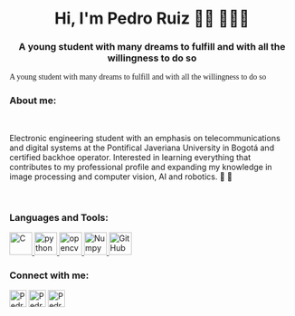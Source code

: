 <h1 align="center"> Hi, I'm Pedro Ruiz 👋🏻 👨🏻‍💻 </h1>
<!--><h3 align="center">A young student with many dreams to fulfill and with all the willingness to do so</h3><!-->
<font face="Brush Script MT">A young student with many dreams to fulfill and with all the willingness to do so</font>

<br />

<h3 align="left">About me:</h3>

<br />

Electronic engineering student with an emphasis on telecommunications and digital systems at the Pontifical Javeriana University in Bogotá and certified backhoe operator. Interested in learning everything that contributes to my professional profile and expanding my knowledge in image processing and computer vision, AI and robotics. 📡 🤖

<br />

<h3 align="left">Languages and Tools:</h3>

<p align="left"> 
<a href="https://en.wikipedia.org/wiki/C_(programming_language)" target="_blank"> <img src="https://cdn.icon-icons.com/icons2/2415/PNG/512/c_original_logo_icon_146611.png" alt="C" height="40" /> </a>
<a href="https://www.python.org" target="_blank"> <img src="https://cdn.icon-icons.com/icons2/2415/PNG/512/python_original_logo_icon_146381.png" alt="python" height="40" /> </a>
<a href="https://opencv.org/" target="_blank"> <img src="https://upload.wikimedia.org/wikipedia/commons/thumb/3/32/OpenCV_Logo_with_text_svg_version.svg/800px-OpenCV_Logo_with_text_svg_version.svg.png" alt="opencv" height="40" /> </a>
<a href="https://numpy.org/" target="_blank"> <img src="https://upload.wikimedia.org/wikipedia/commons/thumb/3/31/NumPy_logo_2020.svg/1280px-NumPy_logo_2020.svg.png" alt="Numpy" height="40" /> </a>
<a href="https://github.com/" target="_blank"> <img src="https://upload.wikimedia.org/wikipedia/commons/thumb/9/91/Octicons-mark-github.svg/1024px-Octicons-mark-github.svg.png" alt="GitHub" height="40" /> </a>
</p>


<h3 align="left">Connect with me:</h3>

<p align="left">
<a href="https://www.facebook.com/pedroruiz2001" target="blank"><img align="center" src="https://cdn.icon-icons.com/icons2/1/PNG/256/social_facebook_fb_35.png" alt="PedroRuizCode on Facebook" height="30" /></a>
<a href="https://www.instagram.com/iampedroruiz/" target="blank"><img align="center" src="https://cdn.icon-icons.com/icons2/1/PNG/256/social_instagram_3.png" alt="PedroRuizCode on Instagram" height="30" /></a>
<a href="https://twitter.com/iampedroruiz" target="blank"><img align="center" src="https://cdn.icon-icons.com/icons2/1/PNG/256/social_Twitter_38.png" alt="PedroRuizCode on Twitter" height="30" /></a>
</p>

